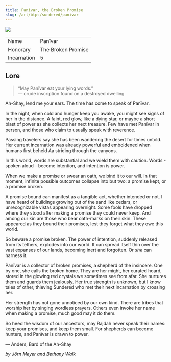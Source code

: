 ```yaml
---
title: Panïvar, the Broken Promise 
slug: /art/btps/sundered/panivar
---
```


![](https://images.ctfassets.net/bgnjxmdltf2p/3ARpt30BTrQsgLcuvLiRN6/e73655e279ae26dc8c8a1d0b1bd38300/1_Pan_var__The_Broken_Promise.jpg?fm=jpg&w=800)

|             |                    |
| ----------- | ------------------ |
| Name        | Panïvar            |
| Honorary    | The Broken Promise |
| Incarnation | 5                  |

## Lore

> “May Panïvar eat your lying words.”  
> — crude inscription found on a destroyed dwelling
	
Ah-Shay, lend me your ears. The time has come to speak of Panïvar.

In the night, when cold and hunger keep you awake, you might see signs of her in the distance. A faint, red glow, like a dying star, or maybe a short blast of power as she collects her next treasure. Few have met Panïvar in person, and those who claim to usually speak with reverence.

Passing travelers say she has been wandering the desert for times untold. Her current incarnation was already powerful and emboldened when humans first beheld Aa striding through the canyons.

In this world, words are substantial and we wield them with caution. Words - spoken aloud - become intention, and intention is power.

When we make a promise or swear an oath, we bind it to our will. In that moment, infinite possible outcomes collapse into but two: a promise kept, or a promise broken.

A promise bound can manifest as a tangible act, whether intended or not. I have heard of buildings growing out of the sand like cedars, or unrecognizable vistas appearing overnight. Some fools have dropped where they stood after making a promise they could never keep. And among our kin are those who bear oath-marks on their skin. These appeared as they bound their promises, lest they forget what they owe this world.

So beware a promise broken. The power of intention, suddenly released from its tethers, explodes into our world. It can spread itself thin over the vast expanses of our lands, becoming inert and forgotten. Or _she_ can harness it.

Panïvar is a collector of broken promises, a shepherd of the insincere. One by one, she calls the broken home. They are her might, her curated hoard, stored in the glowing red crystals we sometimes see from afar. She nurtures them and guards them jealously. Her true strength is unknown, but I know tales of other, thieving Sundered who met their next incarnation by crossing her.

Her strength has not gone unnoticed by our own kind. There are tribes that worship her by singing wordless prayers. Others even invoke her name when making a promise, much good may it do them.

So heed the wisdom of our ancestors, may Rajdah never speak their names: keep your promises, and keep them small. For shepherds can become hunters, and Panïvar is drawn to power.

— Anders, Bard of the Ah-Shay

_by Jörn Meyer and Bethany Walk_